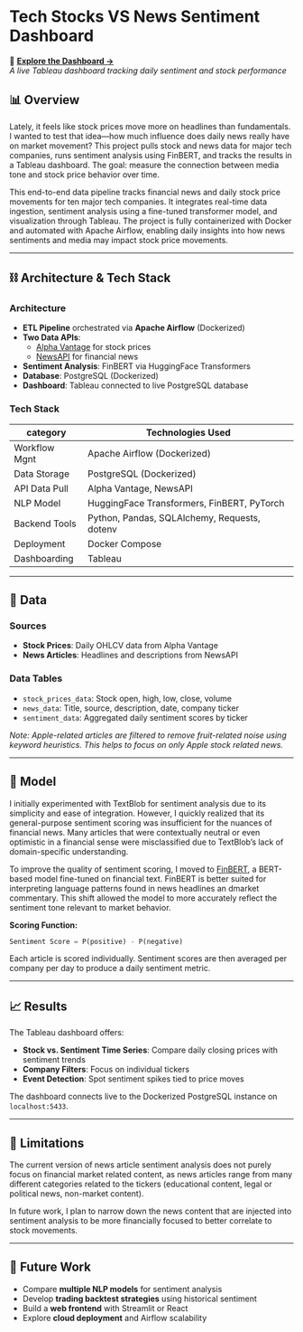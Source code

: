 # Tech Stocks VS News Sentiment Dashboard

🔗 **[Explore the Dashboard →](https://public.tableau.com/views/stocks_and_news/Dashboard1?:language=en-US&publish=yes&:sid=&:redirect=auth&:display_count=n&:origin=viz_share_link)**  
*A live Tableau dashboard tracking daily sentiment and stock performance*

## 📊 Overview

Lately, it feels like stock prices move more on headlines than fundamentals. I wanted to test that idea—how much influence does daily news really have on market movement? This project pulls stock and news data for major tech companies, runs sentiment analysis using FinBERT, and tracks the results in a Tableau dashboard. The goal: measure the connection between media tone and stock price behavior over time. 

This end-to-end data pipeline tracks financial news and daily stock price movements for ten major tech companies. 
It integrates real-time data ingestion, sentiment analysis using a fine-tuned transformer model, and visualization through Tableau. The project is fully containerized with Docker and automated with Apache Airflow, enabling daily insights into how news sentiments and media may impact stock price movements.

---

## ⛓️ Architecture & Tech Stack

### Architecture

- **ETL Pipeline** orchestrated via **Apache Airflow** (Dockerized)
- **Two Data APIs**:
  - [Alpha Vantage](https://www.alphavantage.co/) for stock prices
  - [NewsAPI](https://newsapi.org/) for financial news
- **Sentiment Analysis**: FinBERT via HuggingFace Transformers
- **Database**: PostgreSQL (Dockerized)
- **Dashboard**: Tableau connected to live PostgreSQL database

### Tech Stack

| category      | Technologies Used           |
|---------------|-----------------------------|
| Workflow Mgnt | Apache Airflow (Dockerized) |
| Data Storage  | PostgreSQL (Dockerized)     |
| API Data Pull | Alpha Vantage, NewsAPI      |
| NLP Model      | HuggingFace Transformers, FinBERT, PyTorch      |
| Backend Tools  | Python, Pandas, SQLAlchemy, Requests, dotenv    |
| Deployment     | Docker Compose                                  |
| Dashboarding   | Tableau    |

---

## 🧾 Data

### Sources

- **Stock Prices**: Daily OHLCV data from Alpha Vantage
- **News Articles**: Headlines and descriptions from NewsAPI

### Data Tables

- `stock_prices_data`: Stock open, high, low, close, volume
- `news_data`: Title, source, description, date, company ticker
- `sentiment_data`: Aggregated daily sentiment scores by ticker

*Note: Apple-related articles are filtered to remove fruit-related noise using keyword heuristics. This helps to focus on only Apple stock related news.*

---

## 🤖 Model

I initially experimented with TextBlob for sentiment analysis due to its simplicity and ease of integration. However, I quickly realized that its general-purpose sentiment scoring was insufficient for the nuances of financial news. Many articles that were contextually neutral or even optimistic in a financial sense were misclassified due to TextBlob’s lack of domain-specific understanding.

To improve the quality of sentiment scoring, I moved to [FinBERT](https://huggingface.co/yiyanghkust/finbert-tone), a BERT-based model fine-tuned on financial text. FinBERT is better suited for interpreting language patterns found in news headlines an dmarket commentary. This shift allowed the model to more accurately reflect the sentiment tone relevant to market behavior.

**Scoring Function:**

```python
Sentiment Score = P(positive) - P(negative)
```

Each article is scored individually. Sentiment scores are then averaged per company per day to produce a daily sentiment metric.

---

## 📈 Results

The Tableau dashboard offers:

- **Stock vs. Sentiment Time Series**: Compare daily closing prices with sentiment trends
- **Company Filters**: Focus on individual tickers
- **Event Detection**: Spot sentiment spikes tied to price moves

The dashboard connects live to the Dockerized PostgreSQL instance on `localhost:5433`.

---

## 🤔 Limitations

The current version of news article sentiment analysis does not purely focus on financial market related content, as news articles range from many different categories related to the tickers (educational content, legal or political news, non-market content). 

In future work, I plan to narrow down the news content that are injected into sentiment analysis to be more financially focused to better correlate to stock movements.

---

## 🔮 Future Work

- Compare **multiple NLP models** for sentiment analysis
- Develop **trading backtest strategies** using historical sentiment
- Build a **web frontend** with Streamlit or React
- Explore **cloud deployment** and Airflow scalability
